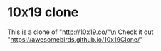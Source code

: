 # 10x19 clone

This is a clone of "http://10x19.co/"\n
Check it out "https://awesomebirds.github.io/10x19Clone/"

